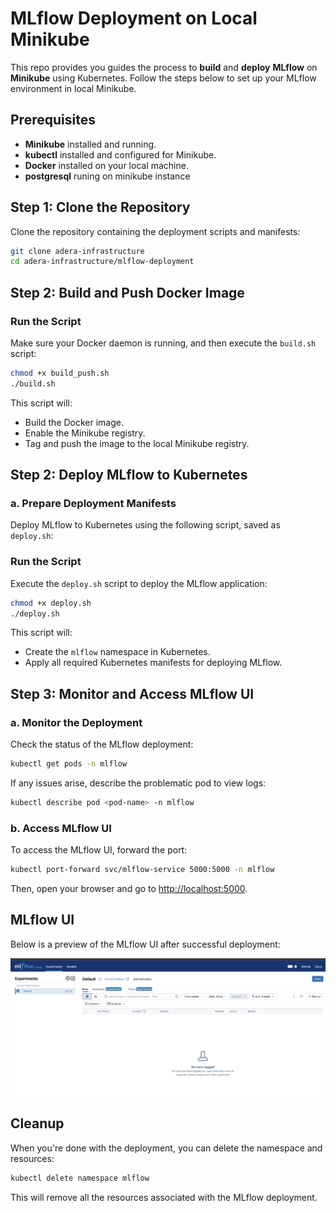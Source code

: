 # MLflow Deployment on Local Minikube

This repo provides you guides the process to **build** and **deploy** **MLflow** on **Minikube** using Kubernetes. Follow the steps below to set up your  MLflow environment in local Minikube.

## Prerequisites
- **Minikube** installed and running.
- **kubectl** installed and configured for Minikube.
- **Docker** installed on your local machine.
- **postgresql** runing on minikube instance 

## Step 1: Clone the Repository
Clone the repository containing the deployment scripts and manifests:
```bash
git clone adera-infrastructure
cd adera-infrastructure/mlflow-deployment
```
## Step 2: Build and Push Docker Image
### Run the Script

Make sure your Docker daemon is running, and then execute the `build.sh` script:

```bash
chmod +x build_push.sh
./build.sh
```

This script will:

- Build the Docker image.
- Enable the Minikube registry.
- Tag and push the image to the local Minikube registry.

## Step 2: Deploy MLflow to Kubernetes
### a. Prepare Deployment Manifests

Deploy MLflow to Kubernetes using the following script, saved as `deploy.sh`:

### Run the Script

Execute the `deploy.sh` script to deploy the MLflow application:

```bash
chmod +x deploy.sh
./deploy.sh
```

This script will:

- Create the `mlflow` namespace in Kubernetes.
- Apply all required Kubernetes manifests for deploying MLflow.

## Step 3: Monitor and Access MLflow UI

### a. Monitor the Deployment

Check the status of the MLflow deployment:

```bash
kubectl get pods -n mlflow
```

If any issues arise, describe the problematic pod to view logs:

```bash
kubectl describe pod <pod-name> -n mlflow
```

### b. Access MLflow UI

To access the MLflow UI, forward the port:

```bash
kubectl port-forward svc/mlflow-service 5000:5000 -n mlflow
```

Then, open your browser and go to [http://localhost:5000](http://localhost:5000).

## MLflow UI

Below is a preview of the MLflow UI after successful deployment:

![MLflow UI](mlflow_ui.png)

## Cleanup

When you're done with the deployment, you can delete the namespace and resources:

```bash
kubectl delete namespace mlflow
```

This will remove all the resources associated with the MLflow deployment.

